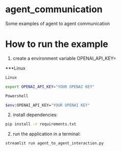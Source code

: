 # agent_communication
Some examples of agent to agent communication 

# How to run the example

1. create a environment variable OPENAI_API_KEY=<YOUR OPENAI KEY>

***Linux
```bash
Linux

export OPENAI_API_KEY="YOUR OPENAI KEY"
```

```bash
Powershell

$env:OPENAI_API_KEY="YOUR OPENAI KEY"
```

2. install dependencies: 
```bash
pip install -r requirements.txt
```

2. run the application in a terminal: 
```bash
streamlit run agent_to_agent_interaction.py
```

